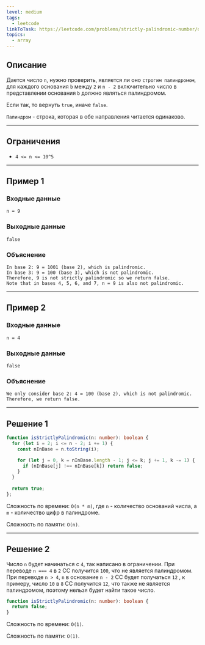 ```yaml
---
level: medium
tags:
  - leetcode
linkToTask: https://leetcode.com/problems/strictly-palindromic-number/description/
topics:
  - array
---
```

## Описание

Дается число `n`, нужно проверить, является ли оно `строгим палиндромом`, для каждого основания `b` между `2` и `n - 2` включительно число в представлении основания `b` должно являться палиндромом.

Если так, то вернуть `true`, иначе `false`.

`Палиндром` - строка, которая в обе направления читается одинаково.

---
## Ограничения

- `4 <= n <= 10^5`

---
## Пример 1

### Входные данные

```
n = 9
```
### Выходные данные

```
false
```
### Объяснение

```
In base 2: 9 = 1001 (base 2), which is palindromic.
In base 3: 9 = 100 (base 3), which is not palindromic.
Therefore, 9 is not strictly palindromic so we return false.
Note that in bases 4, 5, 6, and 7, n = 9 is also not palindromic.
```

---
## Пример 2

### Входные данные

```
n = 4
```
### Выходные данные

```
false
```
### Объяснение

```
We only consider base 2: 4 = 100 (base 2), which is not palindromic.
Therefore, we return false.
```

---
## Решение 1

```typescript
function isStrictlyPalindromic(n: number): boolean {
  for (let i = 2; i <= n - 2; i += 1) {
    const nInBase = n.toString(i);

    for (let j = 0, k = nInBase.length - 1; j <= k; j += 1, k -= 1) {
      if (nInBase[j] !== nInBase[k]) return false;
    }
  }
    
  return true;
};
```

Сложность по времени: `O(n * m)`, где `n` - количество оснований числа, а `m` - количество цифр в палиндроме.

Сложность по памяти: `O(n)`.

---
## Решение 2

Число `n` будет начинаться с `4`, так написано в ограничении. При переводе `n === 4` в `2` СС получится `100`, что не является палиндромом. При переводе `n > 4`, `n` в основание `n - 2` СС будет получаться `12` , к примеру, число `10` в `8` СС получится `12`, что также не является палиндромом, поэтому нельзя будет найти такое число.

```typescript
function isStrictlyPalindromic(n: number): boolean {
  return false;
}
```

Сложность по времени: `O(1)`.

Сложность по памяти: `O(1)`.
